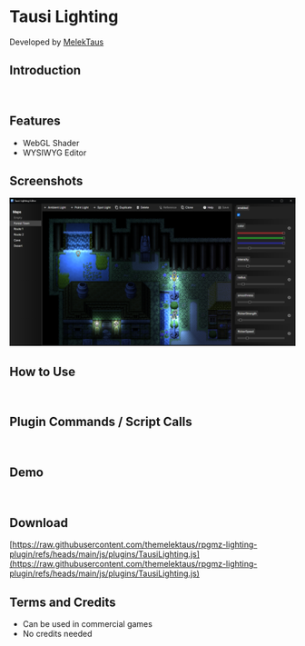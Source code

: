 # Tausi Lighting
Developed by [MelekTaus](https://github.com/themelektaus)

## Introduction
&nbsp;

## Features
- WebGL Shader
- WYSIWYG Editor

## Screenshots
![](https://raw.githubusercontent.com/themelektaus/rpgmz-lighting-plugin/refs/heads/main/screenshots/editor-v0.0.9.png)

## How to Use
&nbsp;

## Plugin Commands / Script Calls
&nbsp;

## Demo
&nbsp;

## Download
[https://raw.githubusercontent.com/themelektaus/rpgmz-lighting-plugin/refs/heads/main/js/plugins/TausiLighting.js](https://raw.githubusercontent.com/themelektaus/rpgmz-lighting-plugin/refs/heads/main/js/plugins/TausiLighting.js)

## Terms and Credits
- Can be used in commercial games
- No credits needed

